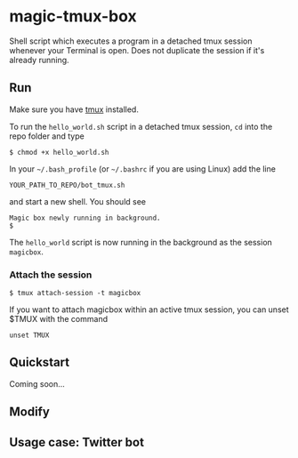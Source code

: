 # magic-tmux-box
Shell script which executes a program in a detached tmux session whenever your Terminal is open. Does not duplicate the session if it's already running.

## Run

Make sure you have [tmux](https://github.com/tmux/tmux/wiki) installed.

To run the `hello_world.sh` script in a detached tmux session, `cd` into the repo folder and type

```
$ chmod +x hello_world.sh
```

In your `~/.bash_profile` (or `~/.bashrc` if you are using Linux) add the line

```
YOUR_PATH_TO_REPO/bot_tmux.sh
```
and start a new shell. You should see 

```
Magic box newly running in background.
$
```

The `hello_world` script is now running in the background as the session `magicbox`.

### Attach the session

```
$ tmux attach-session -t magicbox
```

If you want to attach magicbox within an active tmux session, you can unset $TMUX with the command 

```
unset TMUX
```

## Quickstart

Coming soon...

## Modify

## Usage case: Twitter bot
